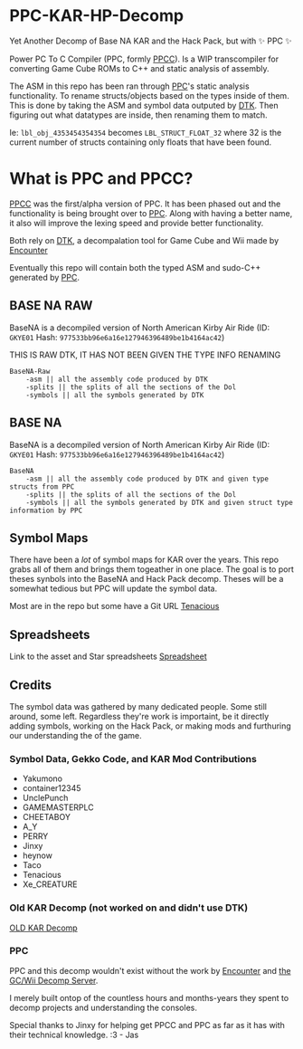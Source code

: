 # PPC-KAR-HP-Decomp
Yet Another Decomp of Base NA KAR and the Hack Pack, but with :sparkles: PPC :sparkles:

Power PC To C Compiler (PPC, formly [PPCC](https://github.com/SeanMott/PPCC)). Is a WIP transcompiler for converting Game Cube ROMs to C++ and static analysis of assembly.

The ASM in this repo has been ran through [PPC](https://github.com/SeanMott/PPC)'s static analysis functionality. To rename structs/objects based on the types inside of them. This is done by taking the ASM and symbol data outputed by [DTK](https://github.com/encounter/decomp-toolkit/tree/main). Then figuring out what datatypes are inside, then renaming them to match.

Ie: `lbl_obj_4353454354354` becomes `LBL_STRUCT_FLOAT_32` where 32 is the current number of structs containing only floats that have been found.

# What is PPC and PPCC?

[PPCC](https://github.com/SeanMott/PPCC) was the first/alpha version of PPC. It has been phased out and the functionality is being brought over to [PPC](https://github.com/SeanMott/PPC). Along with having a better name, it also will improve the lexing speed and provide better functionality.

Both rely on [DTK](https://github.com/encounter/decomp-toolkit/tree/main), a decompalation tool for Game Cube and Wii made by [Encounter](https://github.com/encounter)

Eventually this repo will contain both the typed ASM and sudo-C++ generated by [PPC](https://github.com/SeanMott/PPC).

## BASE NA RAW

BaseNA is a decompiled version of North American Kirby Air Ride (ID: `GKYE01` Hash: `977533bb96e6a16e127946396489be1b4164ac42`)

THIS IS RAW DTK, IT HAS NOT BEEN GIVEN THE TYPE INFO RENAMING

```
BaseNA-Raw
    -asm || all the assembly code produced by DTK
    -splits || the splits of all the sections of the Dol
    -symbols || all the symbols generated by DTK
```

## BASE NA

BaseNA is a decompiled version of North American Kirby Air Ride (ID: `GKYE01` Hash: `977533bb96e6a16e127946396489be1b4164ac42`)

```
BaseNA
    -asm || all the assembly code produced by DTK and given type structs from PPC
    -splits || the splits of all the sections of the Dol
    -symbols || all the symbols generated by DTK and given struct type information by PPC
```

## Symbol Maps

There have been a *lot* of symbol maps for KAR over the years. This repo grabs all of them and brings them togeather in one place. The goal is to port theses synbols into the BaseNA and Hack Pack decomp. Theses will be a somewhat tedious but PPC will update the symbol data.

Most are in the repo but some have a Git URL
[Tenacious](https://github.com/Teltt/KARMAP/tree/main)

## Spreadsheets

Link to the asset and Star spreadsheets
[Spreadsheet](https://docs.google.com/spreadsheets/d/1aLNI8z9S-K5w6Hj369Y9d1A3MaiOhAwUgEBaHnxtNyo/edit?usp=sharing)

## Credits

The symbol data was gathered by many dedicated people. Some still around, some left. Regardless they're work is importaint, be it directly adding symbols, working on the Hack Pack, or making mods and furthuring our understanding the of the game.

### Symbol Data, Gekko Code, and KAR Mod Contributions
- Yakumono
- container12345
- UnclePunch
- GAMEMASTERPLC
- CHEETABOY
- A_Y
- PERRY
- Jinxy
- heynow
- Taco
- Tenacious
- Xe_CREATURE

### Old KAR Decomp (not worked on and didn't use DTK)
[OLD KAR Decomp](https://github.com/doldecomp/kar)

### PPC

PPC and this decomp wouldn't exist without the work by [Encounter](https://github.com/encounter) and [the GC/Wii Decomp Server](https://discord.gg/hKx3FJJgrV).

I merely built ontop of the countless hours and months-years they spent to decomp projects and understanding the consoles.

Special thanks to Jinxy for helping get PPCC and PPC as far as it has with their technical knowledge. :3 - Jas
